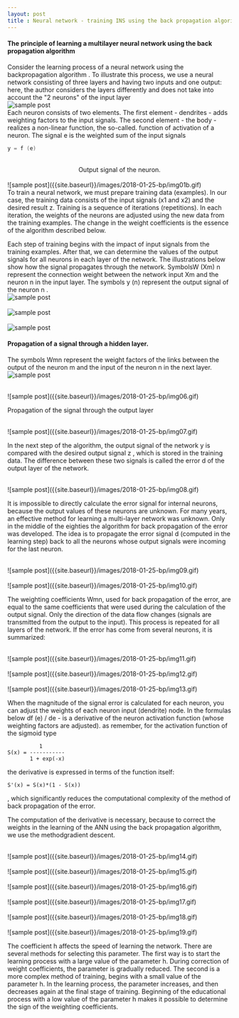 ```yaml
---
layout: post
title : Neural network - training INS using the back propagation algorithm
---
```



#### The principle of learning a multilayer neural network using the back propagation algorithm
Consider the learning process of a neural network using the backpropagation algorithm . 
To illustrate this process, we use a neural network consisting of three layers and having two inputs and one output:
here, the author considers the layers differently and does not take into account the "2 neurons" of the input layer
<br>
![sample post]({{site.baseurl}}/images/2018-01-25-bp/img01.gif)
<br>
Each neuron consists of two elements.
The first element - dendrites - adds weighting factors to the input signals. 
The second element - the body - realizes a non-linear function, the so-called. function of activation of a neuron. 
The signal e is the weighted sum of the input signals
<br>
``` c 
у = f (е)
```
<br>
<center>Output signal of the neuron. </center>
<br>
![sample post]({{site.baseurl}}/images/2018-01-25-bp/img01b.gif)
<br>
To train a neural network, we must prepare training data (examples). 
In our case, the training data consists of the input signals (x1 and x2) and the desired result z. 
Training is a sequence of iterations (repetitions). 
In each iteration, the weights of the neurons are adjusted using the new data from the training examples. 
The change in the weight coefficients is the essence of the algorithm described below. 

Each step of training begins with the impact of input signals from the training examples. After that, we can determine the values ​​of the output signals for all neurons in each layer of the network. 
The illustrations below show how the signal propagates through the network. 
SymbolsW (Xm) n represent the connection weight between the network input Xm and the neuron n in the input layer. 
The symbols y (n) represent the output signal of the neuron n . 
<br>
![sample post]({{site.baseurl}}/images/2018-01-25-bp/img02.gif)
<br>
<br>
![sample post]({{site.baseurl}}/images/2018-01-25-bp/img03.gif)
<br>
<br>
![sample post]({{site.baseurl}}/images/2018-01-25-bp/img04.gif)
<br>


#### Propagation of a signal through a hidden layer. 

The symbols Wmn represent the weight factors of the links between the output of the neuron m and the input of the neuron n in the next layer. 
<br>
![sample post]({{site.baseurl}}/images/2018-01-25-bp/img05.gif)
<br>

<br>
![sample post]({{site.baseurl}}/images/2018-01-25-bp/img06.gif)
<br>

Propagation of the signal through the output layer 

<br>
![sample post]({{site.baseurl}}/images/2018-01-25-bp/img07.gif)
<br>

In the next step of the algorithm, the output signal of the network y is compared with the desired output signal z , which is stored in the training data.
The difference between these two signals is called the error d of the output layer of the network. 

<br>
![sample post]({{site.baseurl}}/images/2018-01-25-bp/img08.gif)
<br>


It is impossible to directly calculate the error signal for internal neurons, because the output values ​​of these neurons are unknown. 
For many years, an effective method for learning a multi-layer network was unknown. 
Only in the middle of the eighties the algorithm for back propagation of the error was developed. 
The idea is to propagate the error signal d (computed in the learning step) back to all the neurons whose output signals were incoming for the last neuron. 

<br>
![sample post]({{site.baseurl}}/images/2018-01-25-bp/img09.gif)
<br>


<br>
![sample post]({{site.baseurl}}/images/2018-01-25-bp/img10.gif)
<br>


The weighting coefficients Wmn, used for back propagation of the error, are equal to the same coefficients that were used during the calculation of the output signal. Only the direction of the data flow changes (signals are transmitted from the output to the input). 
This process is repeated for all layers of the network. If the error has come from several neurons, it is summarized: 


<br>
![sample post]({{site.baseurl}}/images/2018-01-25-bp/img11.gif)
<br>


<br>
![sample post]({{site.baseurl}}/images/2018-01-25-bp/img12.gif)
<br>

<br>
![sample post]({{site.baseurl}}/images/2018-01-25-bp/img13.gif)
<br>


When the magnitude of the signal error is calculated for each neuron, you can adjust the weights of each neuron input (dendrite) node. 
In the formulas below df (e) / de - is a derivative of the neuron activation function (whose weighting factors are adjusted).
as remember, for the activation function of the sigmoid type 

```   
          1
S(x) = -----------
       1 + exp(-x)
```

the derivative is expressed in terms of the function itself:

```
S'(x) = S(x)*(1 - S(x))
```
, which significantly reduces the computational complexity of the method of back propagation of the error. 


The computation of the derivative is necessary, because to correct the weights in the learning of the ANN using the back propagation algorithm, we use the methodgradient descent.


<br>
![sample post]({{site.baseurl}}/images/2018-01-25-bp/img14.gif)
<br>

<br>
![sample post]({{site.baseurl}}/images/2018-01-25-bp/img15.gif)
<br>

<br>
![sample post]({{site.baseurl}}/images/2018-01-25-bp/img16.gif)
<br>

<br>
![sample post]({{site.baseurl}}/images/2018-01-25-bp/img17.gif)
<br>

<br>
![sample post]({{site.baseurl}}/images/2018-01-25-bp/img18.gif)
<br>

<br>
![sample post]({{site.baseurl}}/images/2018-01-25-bp/img19.gif)
<br>


The coefficient   h  affects the speed of learning the network. 
There are several methods for selecting this parameter. 
The first way is to start the learning process with a large value of the parameter h. During correction of weight coefficients, the parameter is gradually reduced. 
The second is a more complex method of training, begins with a small value of the parameter h. In the learning process, the parameter increases, and then decreases again at the final stage of training. 
Beginning of the educational process with a low value of the parameter h makes it possible to determine the sign of the weighting coefficients. 